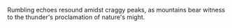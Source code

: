 Rumbling echoes resound amidst craggy peaks, as mountains bear witness to the thunder's proclamation of nature's might.